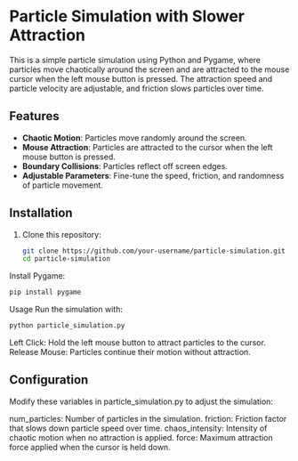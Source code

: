 # Particle Simulation with Slower Attraction

This is a simple particle simulation using Python and Pygame, where particles move chaotically around the screen and are attracted to the mouse cursor when the left mouse button is pressed. The attraction speed and particle velocity are adjustable, and friction slows particles over time.

## Features

- **Chaotic Motion**: Particles move randomly around the screen.
- **Mouse Attraction**: Particles are attracted to the cursor when the left mouse button is pressed.
- **Boundary Collisions**: Particles reflect off screen edges.
- **Adjustable Parameters**: Fine-tune the speed, friction, and randomness of particle movement.

## Installation

1. Clone this repository:
   ```bash
   git clone https://github.com/your-username/particle-simulation.git
   cd particle-simulation
    ```
Install Pygame:
 ```bash
pip install pygame
 ```
Usage
Run the simulation with:

 ```bash
python particle_simulation.py
 ```
Left Click: Hold the left mouse button to attract particles to the cursor.
Release Mouse: Particles continue their motion without attraction.

## Configuration

Modify these variables in particle_simulation.py to adjust the simulation:

num_particles: Number of particles in the simulation.
friction: Friction factor that slows down particle speed over time.
chaos_intensity: Intensity of chaotic motion when no attraction is applied.
force: Maximum attraction force applied when the cursor is held down.
